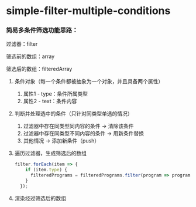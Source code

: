 # simple-filter-multiple-conditions

### 简易多条件筛选功能思路：

过滤器：filter

筛选前的数组：array

筛选后的数组：filteredArray

1. 条件对象（每一个条件都被抽象为一个对象，并且具备两个属性）
    1. 属性1 - type：条件所属类型
    2. 属性2 - text：条件内容
2. 判断并处理选中的条件（只针对同类型单选的情况）
    1. 过滤器中存在同类型同内容的条件 → 清除该条件
    2. 过滤器中存在同类型不同内容的条件 → 用新条件替换
    3. 其他情况 → 添加新条件（push）
3. 遍历过滤器，生成筛选后的数组
    
    ```jsx
    filter.forEach(item => {
        if (item.type) {
          filteredPrograms = filteredPrograms.filter(program => program[item.type] === item.text);
        }
      });
    ```
    
4. 渲染经过筛选后的数组
